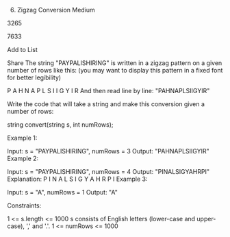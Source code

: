 ﻿6. Zigzag Conversion
Medium

3265

7633

Add to List

Share
The string "PAYPALISHIRING" is written in a zigzag pattern on a given number of rows like this: (you may want to display this pattern in a fixed font for better legibility)

P   A   H   N
A P L S I I G
Y   I   R
And then read line by line: "PAHNAPLSIIGYIR"

Write the code that will take a string and make this conversion given a number of rows:

string convert(string s, int numRows);
 

Example 1:

Input: s = "PAYPALISHIRING", numRows = 3
Output: "PAHNAPLSIIGYIR"
Example 2:

Input: s = "PAYPALISHIRING", numRows = 4
Output: "PINALSIGYAHRPI"
Explanation:
P     I    N
A   L S  I G
Y A   H R
P     I
Example 3:

Input: s = "A", numRows = 1
Output: "A"
 

Constraints:

1 <= s.length <= 1000
s consists of English letters (lower-case and upper-case), ',' and '.'.
1 <= numRows <= 1000